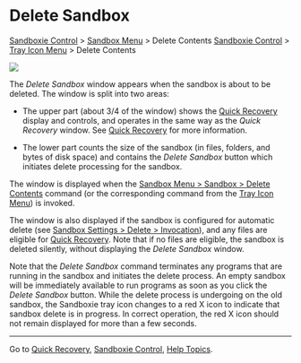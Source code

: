 # Delete Sandbox

[Sandboxie Control](SandboxieControl.md) > [Sandbox Menu](SandboxMenu.md) > Delete Contents
[Sandboxie Control](SandboxieControl.md) > [Tray Icon Menu](TrayIconMenu.md) > Delete Contents

![](../Media/DeleteSandbox.png)

The _Delete Sandbox_ window appears when the sandbox is about to be deleted. The window is split into two areas:

*   The upper part (about 3/4 of the window) shows the [Quick Recovery](QuickRecovery.md) display and controls, and operates in the same way as the _Quick Recovery_ window. See [Quick Recovery](QuickRecovery.md) for more information.

*   The lower part counts the size of the sandbox (in files, folders, and bytes of disk space) and contains the _Delete Sandbox_ button which initiates delete processing for the sandbox.

The window is displayed when the [Sandbox Menu > Sandbox > Delete Contents](SandboxMenu.md#sandbox-menu) command (or the corresponding command from the [Tray Icon Menu](TrayIconMenu.md)) is invoked.

The window is also displayed if the sandbox is configured for automatic delete (see [Sandbox Settings > Delete > Invocation](DeleteSettings.md#invocation)), and any files are eligible for [Quick Recovery](QuickRecovery.md). Note that if no files are eligible, the sandbox is deleted silently, without displaying the _Delete Sandbox_ window.

Note that the _Delete Sandbox_ command terminates any programs that are running in the sandbox and initiates the delete process. An empty sandbox will be immediately available to run programs as soon as you click the _Delete Sandbox_ button. While the delete process is undergoing on the old sandbox, the Sandboxie tray icon changes to a red X icon to indicate that sandbox delete is in progress. In correct operation, the red X icon should not remain displayed for more than a few seconds.

* * *

Go to [Quick Recovery](QuickRecovery.md), [Sandboxie Control](SandboxieControl.md), [Help Topics](HelpTopics.md).
